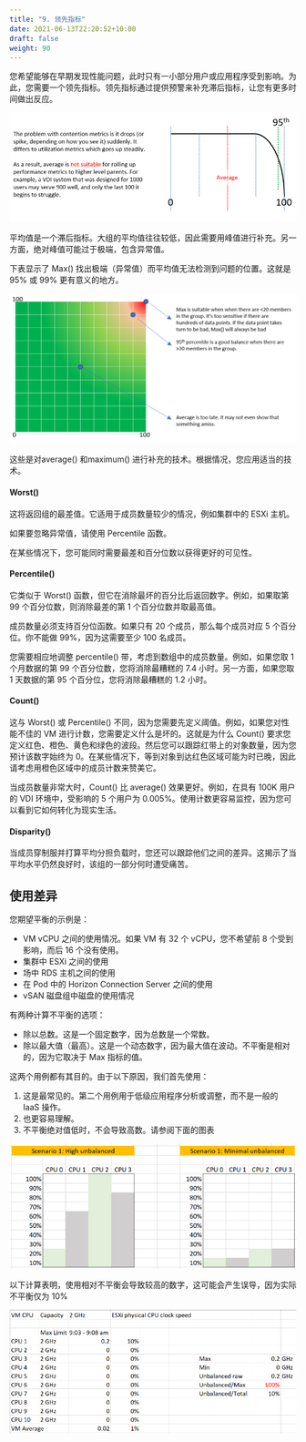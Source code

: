 ```yaml
---
title: "9. 领先指标"
date: 2021-06-13T22:20:52+10:00
draft: false
weight: 90
---
```


您希望能够在早期发现性能问题，此时只有一小部分用户或应用程序受到影响。为此，您需要一个领先指标。领先指标通过提供预警来补充滞后指标，让您有更多时间做出反应。

![争用指标平均下降](1.2.9-fig-1.png)

平均值是一个滞后指标。大组的平均值往往较低，因此需要用峰值进行补充。另一方面，绝对峰值可能过于极端，包含异常值。

下表显示了 Max() 找出极端（异常值）而平均值无法检测到问题的位置。这就是 95% 或 99% 更有意义的地方。

![Max() 捡起](1.2.9-fig-2.png)

这些是对average() 和maximum() 进行补充的技术。根据情况，您应用适当的技术。

#### Worst()

这将返回组的最差值。它适用于成员数量较少的情况，例如集群中的 ESXi 主机。

如果要忽略异常值，请使用 Percentile 函数。

在某些情况下，您可能同时需要最差和百分位数以获得更好的可见性。

#### Percentile()

它类似于 Worst() 函数，但它在消除最坏的百分比后返回数字。例如，如果取第 99 个百分位数，则消除最差的第 1 个百分位数并取最高值。

成员数量必须支持百分位函数。如果只有 20 个成员，那么每个成员对应 5 个百分位。你不能做 99%，因为这需要至少 100 名成员。

您需要相应地调整 percentile() 带，考虑到数组中的成员数量。例如，如果您取 1 个月数据的第 99 个百分位数，您将消除最糟糕的 7.4 小时。另一方面，如果您取 1 天数据的第 95 个百分位，您将消除最糟糕的 1.2 小时。

#### Count()

这与 Worst() 或 Percentile() 不同，因为您需要先定义阈值。例如，如果您对性能不佳的 VM 进行计数，您需要定义什么是坏的。这就是为什么 Count() 要求您定义红色、橙色、黄色和绿色的波段。然后您可以跟踪红带上的对象数量，因为您预计该数字始终为 0。在某些情况下，等到对象到达红色区域可能为时已晚，因此请考虑用橙色区域中的成员计数来赞美它。

当成员数量非常大时，Count() 比 average() 效果更好。例如，在具有 100K 用户的 VDI 环境中，受影响的 5 个用户为 0.005%。使用计数更容易监控，因为您可以看到它如何转化为现实生活。

#### Disparity()

当成员穿制服并打算平均分担负载时，您还可以跟踪他们之间的差异。这揭示了当平均水平仍然良好时，该组的一部分何时遭受痛苦。

## 使用差异

您期望平衡的示例是：

- VM vCPU 之间的使用情况。如果 VM 有 32 个 vCPU，您不希望前 8 个受到影响，而后 16 个没有使用。
- 集群中 ESXi 之间的使用
- 场中 RDS 主机之间的使用
- 在 Pod 中的 Horizo​​n Connection Server 之间的使用
- vSAN 磁盘组中磁盘的使用情况

有两种计算不平衡的选项：

- 除以总数。这是一个固定数字，因为总数是一个常数。
- 除以最大值（最高）。这是一个动态数字，因为最大值在波动。不平衡是相对的，因为它取决于 Max 指标的值。

这两个用例都有其目的。由于以下原因，我们首先使用：

1. 这是最常见的。第二个用例用于低级应用程序分析或调整，而不是一般的 IaaS 操作。
1. 也更容易理解。
1. 不平衡绝对值低时，不会导致高数。请参阅下面的图表

![情景比较n](1.2.9-fig-3.png)

以下计算表明，使用相对不平衡会导致较高的数字，这可能会产生误导，因为实际不平衡仅为 10%

![失衡表](1.2.9-fig-4.png)